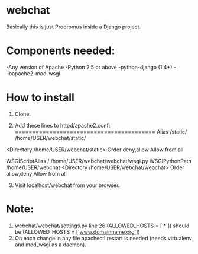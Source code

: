 webchat
=======

Basically this is just Prodromus inside a Django project.

Components needed:
==================
-Any version of Apache
-Python 2.5 or above
-python-django (1.4+)
-libapache2-mod-wsgi

How to install
==============

1) Clone.
 
2) Add these lines to httpd/apache2.conf:
=========================================
Alias /static/ /home/USER/webchat/static/
 
<Directory /home/USER/webchat/static>
  Order deny,allow
  Allow from all
</Directory>
 
WSGIScriptAlias / /home/USER/webchat/webchat/wsgi.py
WSGIPythonPath /home/USER/webchat
<Directory /home/USER/webchat/webchat>
 <Files wsgi.py>
   Order allow,deny
   Allow from all
 </Files>
</Directory>

3) Visit localhost/webchat from your browser.
 
Note:
=====
1) webchat/webchat/settings.py line 26 (ALLOWED_HOSTS = ['*']) should be
(ALLOWED_HOSTS = ['www.domainname.org'])
2) On each change in any file apachectl restart is needed (needs virtualenv and mod_wsgi as a daemon).
